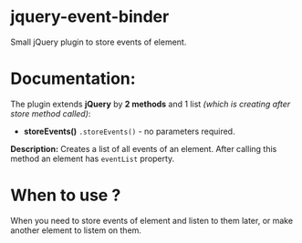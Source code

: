 # jquery-event-binder

Small jQuery plugin to store events of element.

# Documentation:

The plugin extends **jQuery** by **2 methods** and 1 list _(which is creating after store method called)_:

 * **storeEvents()**
`.storeEvents()` - no parameters required.

**Description:** Creates a list of all events of an element. After calling this method an element has `eventList` property. 


# When to use ?

When you need to store events of element and listen to them later, or make another element to listem on them.
